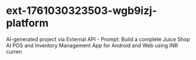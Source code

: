 # ext-1761030323503-wgb9izj-platform
AI-generated project via External API - Prompt: Build a complete Juice Shop AI POS and Inventory Management App for Android and Web using INR curren
